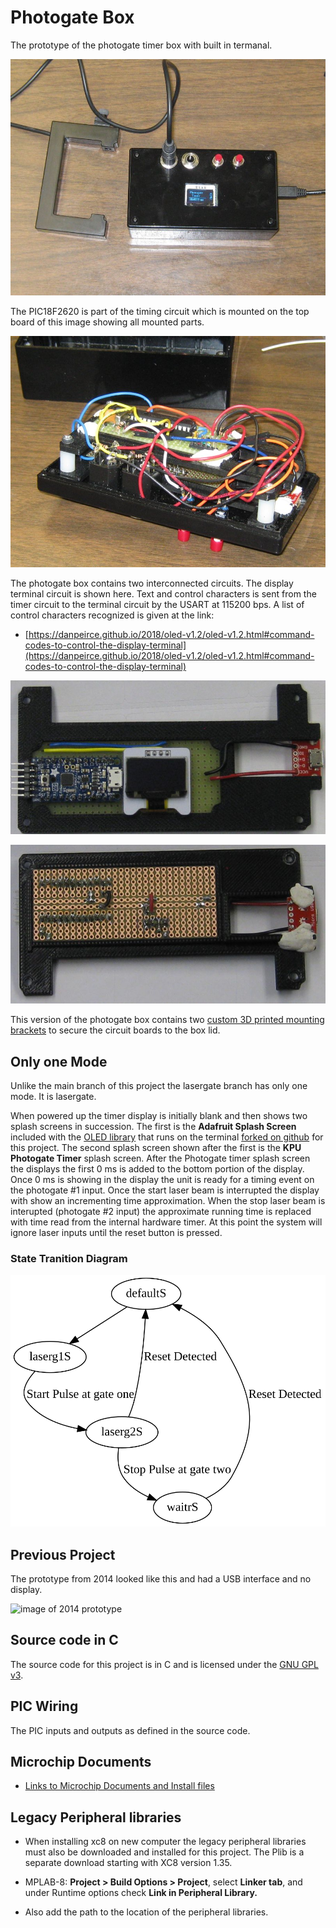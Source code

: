# Photogate Box

The prototype of the photogate timer box with built in termanal. 

![](image/timerbox.jpg)

The PIC18F2620 is part of the timing circuit which is mounted on the top board of this image showing all
mounted parts.

![](image/all_mounted_parts.jpg)

The photogate box contains two interconnected circuits. The display terminal circuit is shown 
here. Text and control characters is sent from the timer circuit to the terminal circuit
by the USART at 115200 bps. A list of control characters recognized is given at the link:

* [https://danpeirce.github.io/2018/oled-v1.2/oled-v1.2.html#command-codes-to-control-the-display-terminal](https://danpeirce.github.io/2018/oled-v1.2/oled-v1.2.html#command-codes-to-control-the-display-terminal)

![](image/terminal-front.jpg)

![](image/terminal-back.jpg)

This version of the photogate box contains two [custom 3D printed mounting brackets](https://github.com/danpeirce/pic-box-bracket) to secure the circuit boards to the box
lid.

## Only one Mode

Unlike the main branch of this project the lasergate branch has only one mode. It is lasergate.

When powered up the timer display is initially blank and then shows two splash screens in succession. The first
is the **Adafruit Splash Screen** included with the [OLED library](https://danpeirce.github.io/2018/oled-v1.2/oled-v1.2.html#switching-to-current-adafruit-libraries-may-20-2018) that runs on the terminal
[forked on github](https://github.com/danpeirce/Adafruit_SSD1306/tree/terminal) for this project. The second splash screen shown after the first is the
**KPU Photogate Timer** splash screen. After the Photogate timer 
splash screen the displays the first 0 ms is added to the bottom portion of the display. Once 0 ms is showing in the display the unit
is ready for a timing event on the photogate #1 input. Once the start laser beam is interrupted the display with show an incrementing time approximation.
When the stop laser beam is interupted (photogate #2 input) the approximate running time is replaced with time read from the internal hardware timer.
At this point the system will ignore laser inputs until the reset button is pressed.

### State Tranition Diagram

![](image/lasergate.svg)



## Previous Project

The prototype from 2014 looked like this and had a USB interface and no display.

![image of 2014 prototype](image/box-gate.jpg)

## Source code in C

The source code for this project is in C and is licensed under the [GNU GPL v3](http://www.gnu.org/licenses/gpl-3.0.txt).

## PIC Wiring

The PIC inputs and outputs as defined in the source code.

## Microchip Documents

* [Links to Microchip Documents and Install files](doc/MicrochipDocs.md)

## Legacy Peripheral libraries

* When installing xc8 on new computer the legacy peripheral libraries must also be downloaded and installed for 
  this project. The Plib is a separate download starting with XC8 version 1.35.
  
* MPLAB-8:  **Project > Build Options > Project**, select **Linker tab**, and under Runtime options check **Link in 
  Peripheral Library.**
  
* Also add the path to the location of the peripheral libraries.
